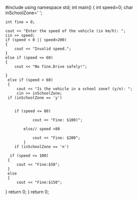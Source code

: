 #include<iostream>
using namespace std;
int main()
{
	int speed=0;
	char  inSchoolZone=' ';
	

	int fine = 0;

	cout << "Enter the speed of the vehicle (in km/h): ";
	cin >> speed;
	if (speed < 0 || speed>200)
	{
		cout << "Invalid speed.";
	}
	else if (speed <= 60)
	{
		cout << "No fine.Drive safely!";

	}
	 else if (speed > 60)
	 {
		 cout << "Is the vehicle in a school zone? (y/n): ";
		 cin >> inSchoolZone;
	 if (inSchoolZone == 'y')
		 
		
	 	if (speed <= 80)
			
				cout << "Fine: $100)";
			
			else// speed >80 
			
				cout << "Fine: $200";
			}
		if (inSchoolZone == 'n')
			
	  if (speed <= 100)
	 {
		 cout << "Fine:$50";
	 }
	 else
	 {
		 cout << "Fine:$150";
   }
     	 return 0;
	 }
	 return 0;
